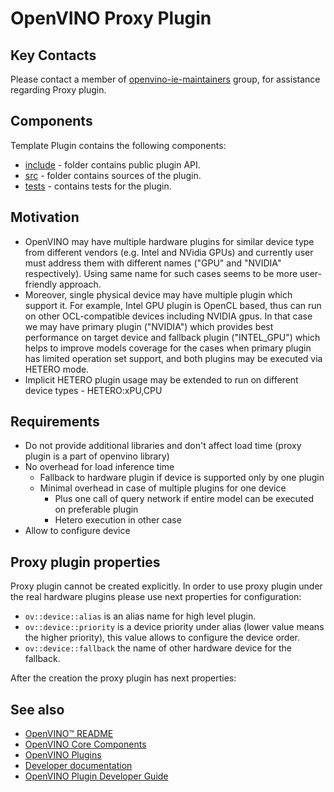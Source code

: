 # OpenVINO Proxy Plugin

## Key Contacts

Please contact a member of [openvino-ie-maintainers](https://github.com/orgs/openvinotoolkit/teams/openvino-ie-maintainers) group, for assistance regarding Proxy plugin.

## Components

Template Plugin contains the following components:

* [include](./include/) - folder contains public plugin API.
* [src](./src/) - folder contains sources of the plugin.
* [tests](./tests/) - contains tests for the plugin.

## Motivation

 - OpenVINO may have multiple hardware plugins for similar device type from different vendors (e.g. Intel and NVidia GPUs) and currently user must address them with different names ("GPU" and "NVIDIA" respectively). Using same name for such cases seems to be more user-friendly approach.
 - Moreover, single physical device may have multiple plugin which support it. For example, Intel GPU plugin is OpenCL based, thus can run on other OCL-compatible devices including NVIDIA gpus. In that case we may have primary plugin ("NVIDIA") which provides best performance on target device and fallback plugin ("INTEL_GPU") which helps to improve models coverage for the cases when primary plugin has limited operation set support, and both plugins may be executed via HETERO mode.
 - Implicit HETERO plugin usage may be extended to run on different device types - HETERO:xPU,CPU

## Requirements

 - Do not provide additional libraries and don't affect load time (proxy plugin is a part of openvino library)
 - No overhead for load inference time
    - Fallback to hardware plugin if device is supported only by one plugin
    - Minimal overhead in case of multiple plugins for one device
        - Plus one call of query network if entire model can be executed on preferable plugin
        - Hetero execution in other case
 - Allow to configure device

## Proxy plugin properties

Proxy plugin cannot be created explicitly. In order to use proxy plugin under the real hardware plugins please use next properties for configuration:
 - `ov::device::alias` is an alias name for high level plugin.
 - `ov::device::priority` is a device priority under alias (lower value means the higher priority), this value allows to configure the device order.
 - `ov::device::fallback` the name of other hardware device for the fallback.

After the creation the proxy plugin has next properties:



## See also
 * [OpenVINO™ README](../../../README.md)
 * [OpenVINO Core Components](../../README.md)
 * [OpenVINO Plugins](../README.md)
 * [Developer documentation](../../../docs/dev/index.md)
 * [OpenVINO Plugin Developer Guide](https://docs.openvino.ai/latest/openvino_docs_ie_plugin_dg_overview.html)

